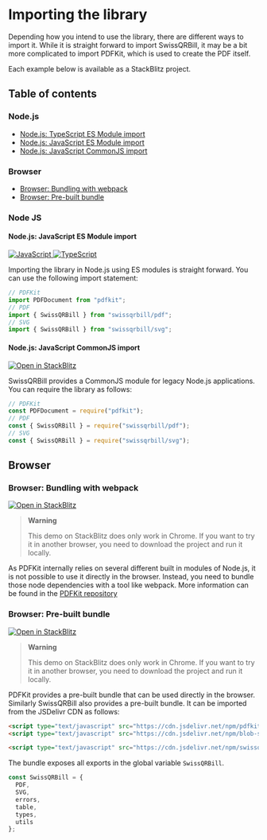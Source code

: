 
# Importing the library

Depending how you intend to use the library, there are different ways to import it. While it is straight forward to import SwissQRBill, it may be a bit more complicated to import PDFKit, which is used to create the PDF itself.

Each example below is available as a StackBlitz project.

## Table of contents

### Node.js

- [Node.js: TypeScript ES Module import](#nodejs-typescript-es-module-import)
- [Node.js: JavaScript ES Module import](#nodejs-javascript-es-module-import)
- [Node.js: JavaScript CommonJS import](#nodejs-javascript-commonjs-import)

### Browser

- [Browser: Bundling with webpack](#browser-bundling-with-webpack)
- [Browser: Pre-built bundle](#browser-pre-built-bundle)

### Node JS

#### Node.js: JavaScript ES Module import

[![JavaScript](https://developer.stackblitz.com/img/open_in_stackblitz_small.svg)
][node-esm-javascript] [![TypeScript](https://developer.stackblitz.com/img/open_in_stackblitz_small.svg)
][node-esm-typeScript]

Importing the library in Node.js using ES modules is straight forward. You can use the following import statement:

```ts
// PDFKit
import PDFDocument from "pdfkit";
// PDF
import { SwissQRBill } from "swissqrbill/pdf";
// SVG
import { SwissQRBill } from "swissqrbill/svg";
```

#### Node.js: JavaScript CommonJS import

[![Open in StackBlitz](https://developer.stackblitz.com/img/open_in_stackblitz_small.svg)
][node-cjs-javascript]

SwissQRBill provides a CommonJS module for legacy Node.js applications. You can require the library as follows:

```ts
// PDFKit
const PDFDocument = require("pdfkit");
// PDF
const { SwissQRBill } = require("swissqrbill/pdf");
// SVG
const { SwissQRBill } = require("swissqrbill/svg");
```

## Browser

### Browser: Bundling with webpack

[![Open in StackBlitz](https://developer.stackblitz.com/img/open_in_stackblitz_small.svg)
][browser-bundling-with-webpack]

> **Warning**
>
> This demo on StackBlitz does only work in Chrome. If you want to try it in another browser, you need to download the project and run it locally.

As PDFKit internally relies on several different built in modules of Node.js, it is not possible to use it directly in the browser. Instead, you need to bundle those node dependencies with a tool like webpack. More information can be found in the [PDFKit repository](https://github.com/foliojs/pdfkit/tree/master/examples/webpack)

### Browser: Pre-built bundle

[![Open in StackBlitz](https://developer.stackblitz.com/img/open_in_stackblitz_small.svg)
][browser-pre-built-bundle]

> **Warning**
>
> This demo on StackBlitz does only work in Chrome. If you want to try it in another browser, you need to download the project and run it locally.

PDFKit provides a pre-built bundle that can be used directly in the browser. Similarly SwissQRBill also provides a pre-built bundle. It can be imported from the JSDelivr CDN as follows:

```html
<script type="text/javascript" src="https://cdn.jsdelivr.net/npm/pdfkit@0/js/pdfkit.standalone.js"></script>
<script type="text/javascript" src="https://cdn.jsdelivr.net/npm/blob-stream@latest/+esm"></script>
```

```html
<script type="text/javascript" src="https://cdn.jsdelivr.net/npm/swissqrbill@latest/lib/bundle/swissqrbill.js"></script>
```

The bundle exposes all exports in the global variable `SwissQRBill`.

```ts
const SwissQRBill = {
  PDF,
  SVG,
  errors,
  table,
  types,
  utils
};
```

[node-esm-javascript]: https://stackblitz.com/fork/github/schoero/swissqrbill/tree/main/examples/node-esm-javascript?file=src%2Fsvg.js,src%2Fpdf.js&title=SwissQRBill%20Node%20ESM%20JavaScript&startScript=generate
[node-esm-typescript]: https://stackblitz.com/fork/github/schoero/swissqrbill/tree/chore/typescript-examples/examples/node-esm-typescript?file=src%2Fsvg.ts,src%2Fpdf.ts&title=SwissQRBill%20Node%20ESM%20TypeScript&startScript=generate
[node-cjs-javascript]: https://stackblitz.com/fork/github/schoero/swissqrbill/tree/main/examples/node-cjs-javascript?file=src%2Fsvg.js,src%2Fpdf.js&title=SwissQRBill%20Node%20CJS%20JavaScript&startScript=generate
[browser-bundling-with-webpack]: https://stackblitz.com/fork/github/schoero/swissqrbill/tree/main/examples/browser-bundling-with-webpack?file=src%2Fpdf.js&title=Browser%20bundling%20with%20webpack&startScript=start
[browser-pre-built-bundle]: https://stackblitz.com/fork/github/schoero/swissqrbill/tree/main/examples/browser-pre-built-bundle?file=src%2Fpdf.js&title=Browser%20pre-built%20bundle&startScript=start
